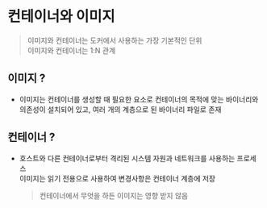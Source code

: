 # 컨테이너와 이미지
> 이미지와 컨테이너는 도커에서 사용하는 가장 기본적인 단위 <br>
> 이미지와 컨테이너는 1:N 관계

## 이미지 ?
* 이미지는 컨테이너를 생성할 때 필요한 요소로 컨테이너의 목적에 맞는 바이너리와<br>
  의존성이 설치되어 있고, 여러 개의 계층으로 된 바이너리 파일로 존재
  
## 컨테이너 ?
* 호스트와 다른 컨테이너로부터 격리된 시스템 자원과 네트워크를 사용하는 프로세스<br>
  이미지는 읽기 전용으로 사용하여 변경사항은 컨테이너 계층에 저장<br>
  > 컨테이너에서 무엇을 하든 이미지는 영향 받지 않음
